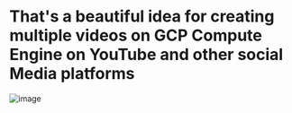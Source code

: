 # That's a beautiful idea for creating multiple videos on GCP Compute Engine on YouTube and other social Media platforms


![image](https://github.com/user-attachments/assets/e5d05c29-731a-4681-84c2-5b16cd62dbba)


